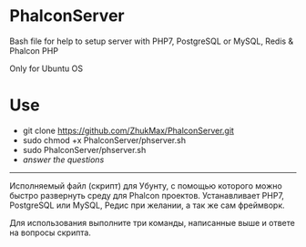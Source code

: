# PhalconServer
Bash file for help to setup server with PHP7, PostgreSQL or MySQL, Redis &amp; Phalcon PHP

Only for Ubuntu OS

# Use
* git clone https://github.com/ZhukMax/PhalconServer.git
* sudo chmod +x PhalconServer/phserver.sh
* sudo PhalconServer/phserver.sh
* *answer the questions*

---------------------------------------------------------------------------

Исполняемый файл (скрипт) для Убунту, с помощью которого можно быстро развернуть среду для Phalcon проектов.
Устанавливает PHP7, PostgreSQL или MySQL, Редис при желании, а так же сам фреймворк.

Для использования выполните три команды, написанные выше и ответе на вопросы скрипта.
